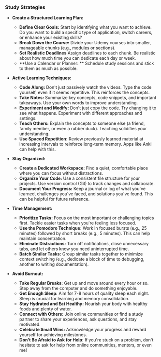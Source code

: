 ### Study Strategies

- **Create a Structured Learning Plan:**
    
    - **Define Clear Goals:** Start by identifying what you want to achieve. Do you want to build a specific type of application, switch careers, or enhance your existing skills?
    - **Break Down the Course:** Divide your Udemy courses into smaller, manageable chunks (e.g., modules or sections).
    - **Set Realistic Deadlines** Assign deadlines to each chunk. Be realistic about how much time you can dedicate each day or week.
    - **Use a Calendar or Planner: ** Schedule study sessions and stick to them as much as possible.
- **Active Learning Techniques:**
    
    - **Code Along:** Don't just passively watch the videos. Type the code yourself, even if it seems repetitive. This reinforces the concepts.
    - **Take Notes:** Summarize key concepts, code snippets, and important takeaways. Use your own words to improve understanding.
    - **Experiment and Modify:** Don't just copy the code. Try changing it to see what happens. Experiment with different approaches and settings.
    - **Teach Others:** Explain the concepts to someone else (a friend, family member, or even a rubber duck). Teaching solidifies your understanding.
    - **Use Spaced Repetition:** Review previously learned material at increasing intervals to reinforce long-term memory. Apps like Anki can help with this.
- **Stay Organized:**
    
    - **Create a Dedicated Workspace:** Find a quiet, comfortable place where you can focus without distractions.
    - **Organize Your Code:** Use a consistent file structure for your projects. Use version control (Git) to track changes and collaborate.
    - **Document Your Progress:** Keep a journal or log of what you've learned, challenges you've faced, and solutions you've found. This can be helpful for future reference.
- **Time Management:**
    
    - **Prioritize Tasks:** Focus on the most important or challenging topics first. Tackle easier tasks when you're feeling less focused.
    - **Use the Pomodoro Technique:** Work in focused bursts (e.g., 25 minutes) followed by short breaks (e.g., 5 minutes). This can help maintain concentration.
    - **Eliminate Distractions:** Turn off notifications, close unnecessary tabs, and let others know you need uninterrupted time.
    - **Batch Similar Tasks:** Group similar tasks together to minimize context switching (e.g., dedicate a block of time to debugging, another to writing documentation).
- **Avoid Burnout:**
    
    - **Take Regular Breaks:** Get up and move around every hour or so. Step away from the computer and do something enjoyable.
    - **Get Enough Sleep:** Aim for 7-8 hours of quality sleep each night. Sleep is crucial for learning and memory consolidation.
    - **Stay Hydrated and Eat Healthy:** Nourish your body with healthy foods and plenty of water.
    - **Connect with Others:** Join online communities or find a study partner to share your experiences, ask questions, and stay motivated.
    - **Celebrate Small Wins:** Acknowledge your progress and reward yourself for achieving milestones.
    - **Don't Be Afraid to Ask for Help:** If you're stuck on a problem, don't hesitate to ask for help from online communities, mentors, or even me!